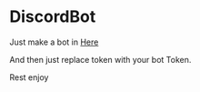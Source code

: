 # DiscordBot
Just make a bot in <a href="dev.discord.com">Here</a>

And then just replace token with your bot Token.

Rest enjoy

